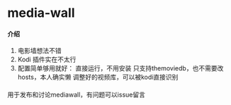 
# media-wall

#### 介绍
1. 电影墙想法不错
2. Kodi 插件实在不太行
3. 配置简单够用就好：
    直接运行，不用安装
    只支持themoviedb，也不需要改hosts，本人确实懒
    调整好的视频库，可以被kodi直接识别

####
用于发布和讨论mediawall，有问题可以issue留言
